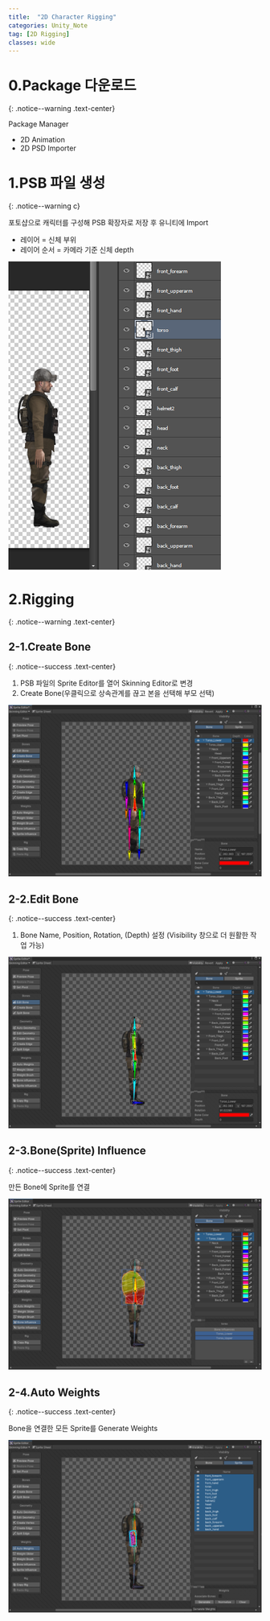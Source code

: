 ```yaml
---
title:  "2D Character Rigging"
categories: Unity_Note
tag: [2D Rigging]
classes: wide
---
```


# 0.Package 다운로드
{: .notice--warning .text-center}

Package Manager
- 2D Animation
- 2D PSD Importer

# 1.PSB 파일 생성
{: .notice--warning c}

포토샵으로 캐릭터를 구성해 PSB 확장자로 저장 후 유니티에 Import

- 레이어 = 신체 부위
- 레이어 순서 = 카메라 기준 신체 depth

<img src="/img/Unity/Unity_Note/2023_08_23_create_psb_file.png"/>

# 2.Rigging
{: .notice--warning .text-center}

## 2-1.Create Bone
{: .notice--success .text-center}

1. PSB 파일의 Sprite Editor를 열어 Skinning Editor로 변경
2. Create Bone(우클릭으로 상속관계를 끊고 본을 선택해 부모 선택)

<img src="/img/Unity/Unity_Note/2023_08_23_create_bone.png"/>

## 2-2.Edit Bone
{: .notice--success .text-center}

1. Bone Name, Position, Rotation, (Depth) 설정 (Visibility 창으로 더 원활한 작업 가능)

<img src="/img/Unity/Unity_Note/2023_08_23_edit_bone.png"/>

## 2-3.Bone(Sprite) Influence
{: .notice--success .text-center}

만든 Bone에 Sprite를 연결

<img src="/img/Unity/Unity_Note/2023_08_23_bone_influence.png"/>

## 2-4.Auto Weights
{: .notice--success .text-center}

Bone을 연결한 모든 Sprite를 Generate Weights

<img src="/img/Unity/Unity_Note/2023_08_23_auto_weights.png"/>